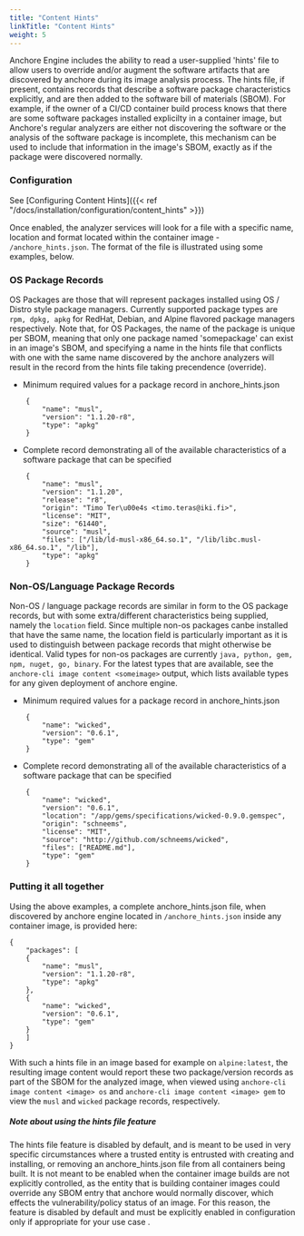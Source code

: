 ```yaml
---
title: "Content Hints"
linkTitle: "Content Hints"
weight: 5
---
```



Anchore Engine includes the ability to read a user-supplied 'hints' file to allow users to override and/or augment the software artifacts that are discovered by anchore during its image analysis process.  The hints file, if present, contains records that describe a software package characteristics explicitly, and are then added to the software bill of materials (SBOM).  For example, if the owner of a CI/CD container build process knows that there are some software packages installed explicilty in a container image, but Anchore's regular analyzers are either not discovering the software or the analysis of the software package is incomplete, this mechanism can be used to include that information in the image's SBOM, exactly as if the package were discovered normally.

### Configuration

See [Configuring Content Hints]({{< ref "/docs/installation/configuration/content_hints" >}})

Once enabled, the analyzer services will look for a file with a specific name, location and format located within the container image - ```/anchore_hints.json```.  The format of the file is illustrated using some examples, below.


### OS Package Records

OS Packages are those that will represent packages installed using OS / Distro style package managers.  Currently supported package types are ```rpm, dpkg, apkg``` for RedHat, Debian, and Alpine flavored package managers respectively.  Note that, for OS Packages, the name of the package is unique per SBOM, meaning that only one package named 'somepackage' can exist in an image's SBOM, and specifying a name in the hints file that conflicts with one with the same name discovered by the anchore analyzers will result in the record from the hints file taking precendence (override).

* Minimum required values for a package record in anchore_hints.json

```
	{
	    "name": "musl",
	    "version": "1.1.20-r8",
	    "type": "apkg"
	}
```

* Complete record demonstrating all of the available characteristics of a software package that can be specified

```
	{
	    "name": "musl",
	    "version": "1.1.20",
	    "release": "r8",
	    "origin": "Timo Ter\u00e4s <timo.teras@iki.fi>",
	    "license": "MIT",
	    "size": "61440",
	    "source": "musl",
	    "files": ["/lib/ld-musl-x86_64.so.1", "/lib/libc.musl-x86_64.so.1", "/lib"],
	    "type": "apkg"
	}
```

### Non-OS/Language Package Records

Non-OS / language package records are similar in form to the OS package records, but with some extra/different characteristics being supplied, namely the ```location``` field.  Since multiple non-os packages canbe installed that have the same name, the location field is particularly important as it is used to distinguish between package records that might otherwise be identical.  Valid types for non-os packages are currently ```java, python, gem, npm, nuget, go, binary```.  For the latest types that are available, see the ```anchore-cli image content <someimage>``` output, which lists available types for any given deployment of anchore engine.

* Minimum required values for a package record in anchore_hints.json

```
	{
	    "name": "wicked",
	    "version": "0.6.1",  
	    "type": "gem"
	}
```

* Complete record demonstrating all of the available characteristics of a software package that can be specified

```
	{
	    "name": "wicked",
	    "version": "0.6.1",
	    "location": "/app/gems/specifications/wicked-0.9.0.gemspec",
	    "origin": "schneems",
	    "license": "MIT",
	    "source": "http://github.com/schneems/wicked",
	    "files": ["README.md"],
	    "type": "gem"	    
	}
```

### Putting it all together

Using the above examples, a complete anchore_hints.json file, when discovered by anchore engine located in ```/anchore_hints.json``` inside any container image, is provided here:

```
{
    "packages": [
	{
	    "name": "musl",
	    "version": "1.1.20-r8",
	    "type": "apkg"
	},
	{
	    "name": "wicked",
	    "version": "0.6.1",  
	    "type": "gem"
	}
    ]
}
```

With such a hints file in an image based for example on ```alpine:latest```, the resulting image content would report these two package/version records as part of the SBOM for the analyzed image, when viewed using ```anchore-cli image content <image> os``` and ```anchore-cli image content <image> gem``` to view the ```musl``` and ```wicked``` package records, respectively.


##### Note about using the hints file feature

The hints file feature is disabled by default, and is meant to be used in very specific circumstances where a trusted entity is entrusted with creating and installing, or removing an anchore_hints.json file from all containers being built.  It is not meant to be enabled when the container image builds are not explicitly controlled, as the entity that is building container images could override any SBOM entry that anchore would normally discover, which effects the vulnerability/policy status of an image.  For this reason, the feature is disabled by default and must be explicitly enabled in configuration only if appropriate for your use case .